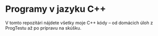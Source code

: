 # Programy v jazyku C++ 
V tomto repozitári nájdete všetky moje C++ kódy – od domácich úloh z ProgTestu až po prípravu na skúšku.
